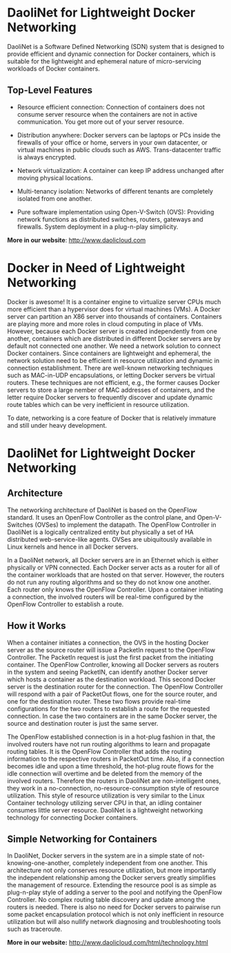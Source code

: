 DaoliNet for Lightweight Docker Networking
=================

DaoliNet is a Software Defined Networking (SDN) system that is designed to provide efficient and dynamic connection for Docker containers, which is suitable for the lightweight and ephemeral nature of micro-servicing workloads of Docker containers.

Top-Level Features
------------------
* Resource efficient connection: Connection of containers does not consume server resource when the containers are not in active communication. You get more out of your server resource.

* Distribution anywhere: Docker servers can be laptops or PCs inside the firewalls of your office or home, servers in your own datacenter, or virtual machines in public clouds such as AWS. Trans-datacenter traffic is always encrypted.

* Network virtualization: A container can keep IP address unchanged after moving physical locations.

* Multi-tenancy isolation: Networks of different tenants are completely isolated from one another.

* Pure software implementation using Open-V-Switch (OVS): Providing network functions as distributed switches, routers, gateways and firewalls. System deployment in a plug-n-play simplicity.

**More in our website**:  http://www.daolicloud.com

Docker in Need of Lightweight Networking
=================

Docker is awesome! It is a container engine to virtualize server CPUs much more efficient than a hypervisor does for virtual machines (VMs). A Docker server can partition an X86 server into thousands of containers. Containers are playing more and more roles in cloud computing in place of VMs. However, because each Docker server is created independently from one another, containers which are distributed in different Docker servers are by default not connected one another. We need a network solution to connect Docker containers. Since containers are lightweight and ephemeral, the network solution need to be efficient in resource utilization and dynamic in connection establishment. There are well-known networking techniques such as MAC-in-UDP encapsulations, or letting Docker servers be virtual routers. These techniques are not efficient, e.g., the former causes Docker servers to store a large nember of MAC addresses of containers, and the letter require Docker servers to frequently discover and update dynamic route tables which can be very inefficient in resource utilization.

To date, networking is a core feature of Docker that is relatively immature and still under heavy development.

DaoliNet for Lightweight Docker Networking
==========================================

Architecture
------------
The networking architecture of DaoliNet is based on the OpenFlow standard. It uses an OpenFlow Controller as the control plane, and Open-V-Switches (OVSes) to implement the datapath. The OpenFlow Controller in DaoliNet is a logically centralized entity but physically a set of HA distributed web-service-like agents. OVSes are ubiquitously available in Linux kernels and hence in all Docker servers.

In a DaoliNet network, all Docker servers are in an Ethernet which is either physically or VPN connected. Each Docker server acts as a router for all of the container workloads that are hosted on that server. However, the routers do not run any routing algorithms and so they do not know one another. Each router only knows the OpenFlow Controller. Upon a container initiating a connection, the involved routers will be real-time configured by the OpenFlow Controller to establish a route.

How it Works
------------
When a container initiates a connection, the OVS in the hosting Docker server as the source router will issue a PacketIn request to the OpenFlow Controller. The PacketIn request is just the first packet from the initiating container. The OpenFlow Controller, knowing all Docker servers as routers in the system and seeing PacketIN, can identify another Docker server which hosts a container as the destination workload. This second Docker server is the destination router for the connection. The OpenFlow Controller will respond with a pair of PacketOut flows, one for the source router, and one for the destination router. These two flows provide real-time configurations for the two routers to establish a route for the requested connection. In case the two containers are in the same Docker server, the source and destination router is just the same server.

The OpenFlow established connection is in a hot-plug fashion in that, the involved routers have not run routing algorithms to learn and propagate routing tables. It is the OpenFlow Controller that adds the routing information to the respective routers in PacketOut time. Also, if a connection becomes idle and upon a time threshold, the hot-plug route flows for the idle connection will overtime and be deleted from the memory of the involved routers. Therefore the routers in DaoliNet are non-intelligent ones, they work in a no-connection, no-resource-consumption style of resource utilization. This style of resource utilization is very similar to the Linux Container technology utilizing server CPU in that, an idling container consumes little server resource. DaoliNet is a lightweight networking technology for connecting Docker containers.

Simple Networking for Containers
--------------------------------
In DaoliNet, Docker servers in the system are in a simple state of not-knowing-one-another, completely independent from one another. This architecture not only conserves resource utilization, but more importantly the independent relationship among the Docker servers greatly simplifies the management of resource. Extending the resource pool is as simple as plug-n-play style of adding a server to the pool and notifying the OpenFlow Controller. No complex routing table discovery and update among the routers is needed. There is also no need for Docker servers to pairwise run some packet encapsulation protocol which is not only inefficient in resource utilization but will also nullify network diagnosing and troubleshooting tools such as traceroute.

**More in our website:** http://www.daolicloud.com/html/technology.html
